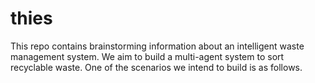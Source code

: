 # thies

This repo contains brainstorming information about an intelligent waste management system. We aim to build a multi-agent system to sort recyclable waste. One of the scenarios we intend to build is as follows. 

